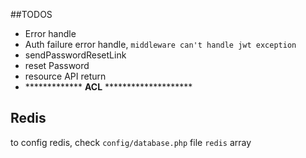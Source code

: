 ##TODOS

- Error handle
- Auth failure error handle, `middleware can't handle jwt exception`
- sendPasswordResetLink
- reset Password
- resource API return
- ************* **ACL** ********************

## Redis
to config redis, check `config/database.php` file `redis` array
